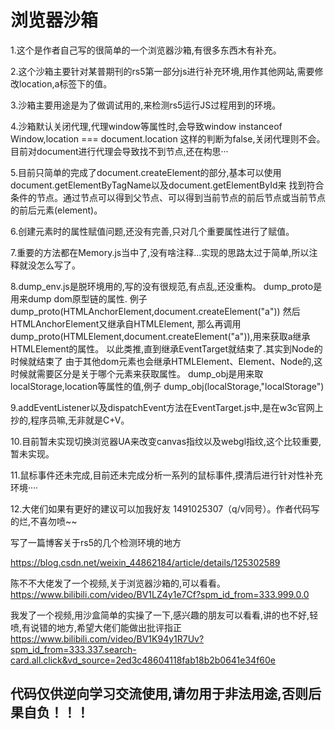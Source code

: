 # 浏览器沙箱

1.这个是作者自己写的很简单的一个浏览器沙箱,有很多东西木有补充。

2.这个沙箱主要针对某普期刊的rs5第一部分js进行补充环境,用作其他网站,需要修改location,a标签下的值。

3.沙箱主要用途是为了做调试用的,来检测rs5运行JS过程用到的环境。

4.沙箱默认关闭代理,代理window等属性时,会导致window instanceof Window,location === document.location
这样的判断为false,关闭代理则不会。目前对document进行代理会导致找不到节点,还在构思···

5.目前只简单的完成了document.createElement的部分,基本可以使用
document.getElementByTagName以及document.getElementById来
找到符合条件的节点。通过节点可以得到父节点、可以得到当前节点的前后节点或当前节点的前后元素(element)。

6.创建元素时的属性赋值问题,还没有完善,只对几个重要属性进行了赋值。

7.重要的方法都在Memory.js当中了,没有啥注释...实现的思路太过于简单,所以注释就没怎么写了。

8.dump_env.js是脱环境用的,写的没有很规范,有点乱,还没重构。
dump_proto是用来dump dom原型链的属性.
例子 dump_proto(HTMLAnchorElement,document.createElement("a"))
然后HTMLAnchorElement又继承自HTMLElement,
那么再调用dump_proto(HTMLElement,document.createElement("a")),用来获取a继承HTMLElement的属性。
以此类推,直到继承EventTarget就结束了.其实到Node的时候就结束了
由于其他dom元素也会继承HTMLElement、Element、Node的,这时候就需要区分是关于哪个元素来获取属性。
dump_obj是用来取localStorage,location等属性的值,例子 dump_obj(localStorage,"localStorage")

9.addEventListener以及dispatchEvent方法在EventTarget.js中,是在w3c官网上抄的,程序员嘛,无非就是C+V。

10.目前暂未实现切换浏览器UA来改变canvas指纹以及webgl指纹,这个比较重要,暂未实现。

11.鼠标事件还未完成,目前还未完成分析一系列的鼠标事件,摸清后进行针对性补充环境····

12.大佬们如果有更好的建议可以加我好友 1491025307（q/v同号）。作者代码写的烂,不喜勿喷~~

写了一篇博客关于rs5的几个检测环境的地方

https://blog.csdn.net/weixin_44862184/article/details/125302589


陈不不大佬发了一个视频,关于浏览器沙箱的,可以看看。
https://www.bilibili.com/video/BV1LZ4y1e7Cf?spm_id_from=333.999.0.0

我发了一个视频,用沙盒简单的实操了一下,感兴趣的朋友可以看看,讲的也不好,轻喷,有说错的地方,希望大佬们能做出批评指正
https://www.bilibili.com/video/BV1K94y1R7Uv?spm_id_from=333.337.search-card.all.click&vd_source=2ed3c48604118fab18b2b0641e34f60e


## 代码仅供逆向学习交流使用,请勿用于非法用途,否则后果自负！！！

